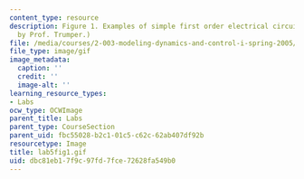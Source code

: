 ```yaml
---
content_type: resource
description: Figure 1. Examples of simple first order electrical circuits. (Image
  by Prof. Trumper.)
file: /media/courses/2-003-modeling-dynamics-and-control-i-spring-2005/dbc81eb17f9c97fd7fce72628fa549b0_lab5fig1.gif
file_type: image/gif
image_metadata:
  caption: ''
  credit: ''
  image-alt: ''
learning_resource_types:
- Labs
ocw_type: OCWImage
parent_title: Labs
parent_type: CourseSection
parent_uid: fbc55028-b2c1-01c5-c62c-62ab407df92b
resourcetype: Image
title: lab5fig1.gif
uid: dbc81eb1-7f9c-97fd-7fce-72628fa549b0
---
```

